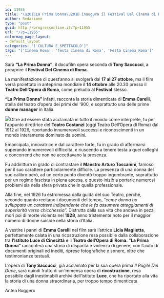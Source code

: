```yaml
---
id: 11955
title: "\u201CLa Prima Donna\u201D inaugura il Festival Del Cinema di Roma"
author: Redazione
type: "post"
guid: http://progressonline.it/?p=11955
url: "/?p=11955"
colormag_page_layout:
- default_layout
categories: "['CULTURA E SPETTACOLO']"
tags: "['Cinema Roma', 'festa cinema di Roma', 'Festa Cinema Roma']"
---
```


Sarà **“La Prima Donna”**, il docufilm opera seconda di **Tony Saccucci**, a preaprire il **Festival Del Cinema di Roma.**

La manifestazione di quest’anno si svolgerà dal **17 al 27 ottobre**, ma il film verrà proiettato in anteprima mondiale il **14 ottobre** alle 20.30 presso il **Teatro Dell’Opera di Roma**, come preludio al **Festival** stesso.

**“La Prima Donna”** infatti, racconta la storia dimenticata di **Emma Carelli**, stella del teatro d’opera dei primi del ‘900, e soprattutto una delle prime **donne manager** in Italia.

![](https://progressonline.it/wp-content/uploads/2019/10/street-3401918_1280-1-300x200.jpg)Oltre ad essere stata acclamata in tutto il mondo come interprete, fu per l’appunto direttrice del **Teatro Costanzi** (oggi Teatro Dell’Opera di Roma) dal 1912 al 1926, riportando innumerevoli successi e riconoscimenti in un mondo interamente dominato da uomini.

Emancipata, innovatrice e dal carattere forte, fu in grado di affermarsi superando innumerevoli difficoltà, e riuscendo a tenere testa a quei colleghi e concorrenti che non ne accettavano la presenza.

Fu addirittura in grado di contrastare il **Maestro Arturo Toscanini**, famoso per il suo carattere particolarmente difficile. La presenza di una donna del suo calibro però, ad un certo punto diventò troppo ingombrante, soprattutto per un regime fascista in piena ascesa, e questo iniziò a portarle numerosi problemi sia nella sfera privata che in quella professionale.

Alla fine, nel 1926 fu estromessa dalla guida del suo Teatro, perché, secondo quanto recitano i documenti del tempo, “*come donna ha sviluppato un carattere indipendente che le fa assumere atteggiamenti di superiorità verso chicchessia”.* Distrutta dalla sua vita che andava in pezzi, morì poi di morte violenta nel **1928**, anno tristemente noto per il maggior numero di donne suicide nella storia d’Italia.

A vestire i panni di **Emma Carelli** nel film sarà l’attrice **Licia Maglietta**, perfettamente calata in una ricostruzione resa possibile dalla collaborazione tra **l’Istituto Luce di Cinecittà** e il **Teatro dell’Opera di Roma. “La Prima Donna”** racconterà una storia di disparità e violenza di genere, con l’aiuto di documenti originali ed inediti, riprese fotografiche e sonore, oltre che testimonianze testuali.

L’opera di **Tony Saccucci**, già acclamato per la sua opera prima *Il Pugile Del Duce*, sarà quindi frutto di un’immensa opera di **ricostruzione**, resa possibile dagli inestimabili archivi dell’istituto **Luce**, che ha riportato alla vita la storia di una donna straordinaria, per troppo tempo dimenticata.

Antea Ruggero